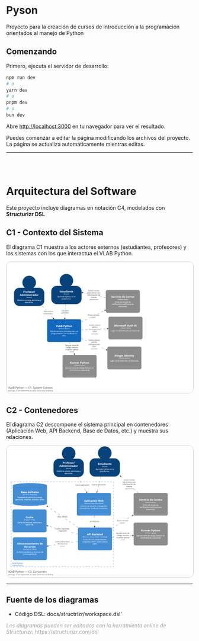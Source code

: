 # Pyson

Proyecto para la creación de cursos de introducción a la programación orientados al manejo de Python

## Comenzando

Primero, ejecuta el servidor de desarrollo:

```bash
npm run dev
# o
yarn dev
# o
pnpm dev
# o
bun dev
```

Abre [http://localhost:3000](http://localhost:3000) en tu navegador para ver el resultado.

Puedes comenzar a editar la página modificando los archivos del proyecto. La página se actualiza automáticamente mientras editas.

***
<br>
<br>

<h1 style="border-bottom: none;">Arquitectura del Software</h1>

Este proyecto incluye diagramas en notación C4, modelados con **Structurizr DSL**

<h2 style="border-bottom: none;">C1 - Contexto del Sistema</h2>

El diagrama C1 muestra a los actores externos (estudiantes, profesores) y los sistemas con los que interactúa el VLAB Python.

<div align="center">
    <img src="docs/diagrams/structurizr-SystemContext-001.png"
        alt="C1 - System Context"
        width="600"
        style="border-radius: 12px; border: 1px solid #ccc;"
    />
</div>

<h2 style="border-bottom: none;">C2 - Contenedores</h2>

El diagrama C2 descompone el sistema principal en contenedores (Aplicación Web, API Backend, Base de Datos, etc.) y muestra sus relaciones.

<div align="center">
    <img src="docs/diagrams/structurizr-Container-001.png"
        alt="C2 - Containers"
        width="600"
        style="border-radius: 12px; border: 1px solid #ccc;"
    />
</div>

***

<h2 style="border-bottom: none;">Fuente de los diagramas</h2>

- Código DSL: docs/structrizr/workspace.dsl'

<p style="color:#a7a7a7">
    <i>Los diagramas pueden ser editados con la herramienta online de Structurizr:</i> https://structurizr.com/dsl
</p>